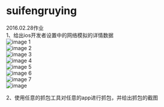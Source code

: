 # suifengruying
2016.02.28作业<br>
1、给出ios开发者设置中的网络模拟的详情数据<br>
![image 1](https://cloud.githubusercontent.com/assets/17422233/13397582/9649c130-df35-11e5-9ef6-e1f460262c23.jpg)<br>
![image 2](https://cloud.githubusercontent.com/assets/17422233/13397584/9757784c-df35-11e5-8c8d-3164b8d56b6b.jpg)<br>
![image 3](https://cloud.githubusercontent.com/assets/17422233/13397585/979349d0-df35-11e5-91e7-a2fcf0e12690.jpg)<br>
![image 4](https://cloud.githubusercontent.com/assets/17422233/13397586/97bb45f2-df35-11e5-8720-7cb37917623f.jpg)<br>
![image 5](https://cloud.githubusercontent.com/assets/17422233/13397587/97bc67ac-df35-11e5-86eb-c7c034bf990b.jpg)<br>
![image 6](https://cloud.githubusercontent.com/assets/17422233/13397590/97bf7276-df35-11e5-8a60-f888e078ffa9.jpg)<br>
![image 7](https://cloud.githubusercontent.com/assets/17422233/13397589/97bf652e-df35-11e5-93da-1127ee9056af.jpg)<br>
![image](https://cloud.githubusercontent.com/assets/17422233/13397588/97bd9dfc-df35-11e5-80bd-e93f77efee4a.jpg)<br>

2、使用任意的抓包工具对任意的app进行抓包，并给出抓包的截图<br>
